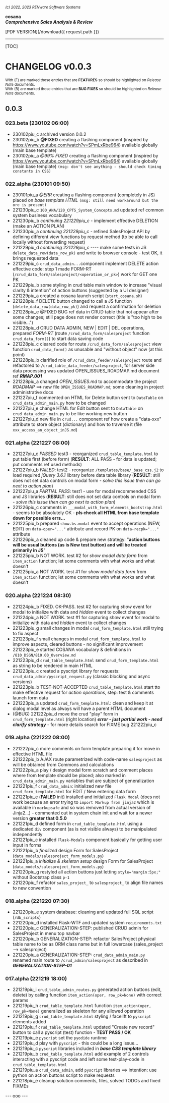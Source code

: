 <small>*(c) 2022, 2023 RENware Software Systems*</small>

**cosana**    
***Comprehensive Sales Analysis & Review***

[PDF VERSION](/download{{ request.path }})

***

[TOC]

# CHANGELOG v0.0.3

<small>With (F) are marked those entries that are **FEATURES** so should be highlighted on *Release Note* documents.</small>    
<small>With (B) are marked those entries that are **BUG FIXES** so should be highlighted on *Release Note* documents.</small>


## 0.0.3

### 023.beta (230102 06:00)

* 230102piu_c archived version 0.0.2
* 230102piu_b **@FIXED** creating a flashing component (inspired by https://www.youtube.com/watch?v=SPmLxRbe964) available globally (main base template)
* 230102piu_a *@99% FIXED* creating a flashing component (inspired by https://www.youtube.com/watch?v=SPmLxRbe964) available globally (main base template) `(msg: don't see anything - should check timing constants in CSS)`

### 022.alpha (230101 09:50)

* 230101piu_a *@ERR* creating a flashing component (completely in JS) placed on *base template HTML* `(msg: still need workaround but the ore is present)`
* 221230piu_c `100_ANA/120_CPTS_System_Concepts.md` updated ref common system business vocabulary
* 221230piu_b *continuing 221229piu_c* - implement effective DELETION (make an ACTION PLAN)
* 221230piu_a *continuing 221229piu_c* - refined SalesProject API by defining different view functions by request method (to be able to call locally without forwarding request)
* 221229piu_d *continuing 221229piu_c* ---- make some tests in JS `delete_data_row(data_row_pk)` and write to browser console - test OK, it brings requested data
* 221229piu_c `crud_data_admin...`component implement DELETE action effective code: step 1 made FORM-RT (`/crud_data_form/salesproject/<operation_or_pk>`) work for GET one PK
* 221229piu_b some styling in crud table main window to increase "visual clarity & intention" of action buttons (suggested by a UI designer)
* 221229piu_a created a cosana launch script (`start_cosana.sh`)
* 221228piu_f DELETE button changed to call a JS function (`delete_data_row(data_row_pk)`) and request a confirmation for deletion
* 221228piu_e @FIXED BUG ref data in CRUD table that not appear after some changes; still page does not render correct (title is "too high to be visible...")
* 221228piu_d CRUD DATA ADMIN, NEW | EDIT | DEL operations, prepared *FORM-RT* (route `/crud_data_form/salesproject` function `crud_data_form()`) to start data saving code
* 221228piu_c cleared code for route `/crud_data_form/salesproject` view function `crud_data_form()` as unusable and "without object" now (at this point)
* 221228piu_b clarified role of `/crud_data_feeder/salesproject` route and refactored to `/crud_table_data_feeder/salesproject`,  for server side data processing was updated OPEN_ISSUES_ROADMAP.md document ref ***RMAP.001***
* 221228piu_a changed *OPEN_ISSUES.md* to accommodate the project *ROADMAP* ==> new file `OPEN_ISSUES_ROADMAP.md`; some cleaning in project administrative docs
* 221227piu_f commented on HTML for Delete button sent to `DataTable` on `crud_data_admin_main.py` how to be changed
* 221227piu_e change HTML for Edit button sent to `DataTable` on `crud_data_admin_main.py` to be like working new button
* 221227piu_d new file in `crud...` component ref how create a "data-xxx" attribute to store object (dictionary) and how to traverse it (file `xxx_access_an_object_inJS.md`)

### 021.alpha (221227 08:00)

* 221227piu_c *PASSED* test3 - reorganized `crud_table_template.html` to put table first (before form) (**RESULT**: ALL PASS - for data is updated; put comments ref used methods)
* 221227piu_b *FAILED*: test2 - reorganize `/templates/base/_base_css.j2` to load required *jQuery 3.6.1* library before data table library (**RESULT**: still does not set data controls on modal form - *solve this issue then can go next to action plan*)
* 221227piu_a *PARTIAL PASS*: test1 - use for modal recommended CSS and JS libraries (**RESULT**: still does not set data controls on modal form - *solve this issue then can go next to action plan*)
* 221226piu_c comments in `___modal_with_form_elements_bootstrap.html` - seems to be absolutely OK - **pls check all HTML from base template down for possible errs...**
* 221225piu_b prepared `show.bs.modal` event to accept operations (NEW, EDIT) on `data-oper="..."` attribute and record PK on `data-recpk="..."` attribute
* 221226piu_a cleaned up code & prepare new strategy: "**action buttons will be usual buttons (as is New test button) and will be treated primarily in JS**"
* 221225piu_b NOT WORK. test #2 for *show modal data form* from `item_action` function; let some comments with what works and what doesn't
* 221225piu_a NOT WORK. test #1 for *show modal data form* from `item_action` function; let some comments with what works and what doesn't

### 020.alpha (221224 08:30)

* 221224piu_b FIXED. OK-PASS. test #2 for capturing *show* event for modal to initialize with data and *hidden* event to collect changes
* 221224piu_a NOT WORK. test #1 for capturing *show* event for modal to initialize with data and *hidden* event to collect changes
* 221223piu_g small changes in modal `crud_form_template.html` still trying to fix aspect
* 221223piu_f small changes in modal `crud_form_template.html` to improve aspects, cleared buttons - no significant improvement
* 221223piu_e started COSANA vocabulary & definitions in `/810_DSGN/810.00_Overview.md`
* 221223piu_d `crud_table_template.html` send `crud_form_template.html` as string to be rendered in main HTML
* 221223piu_c created a pyscript library for requests: `crud_data_admin/pyscript_request.py` (classic blocking and async versions)
* 221223piu_b TEST-NOT-ACCEPTED `crud_table_template.html` start tto make effective request for *action operations*, step: test & comments launch form data
* 221223piu_a updated `crud_form_template.html`: clean and keep it at dialog modal level as always will have a parent HTML document
* (@BUG) 221222piu_d move the crud "play" form in `crud_form_template.html` (right location)
    ***error - just partial work - need clarify strategy*** - for more details search for FIXME bug 221222piu_c

### 019.alpha (221222 08:00)

* 221222piu_c more comments on form template preparing it for move in effective HTML file
* 221222piu_b AJAX route parametrized with code-name `salesproject` as will be obtained from Commons and calculations
* 221222piu_a play / design modal form scratch and comment places where from template should be placed; also marked in `crud_data_admin_main.py` variables that are subject of generalization
* 221221piu_f `crud_data_admin`: initialized new file `crud_form_template.html` for EDIT / New entering data form
* 221221piu_e (**FAILED** init) installed and initialized `Flask Modal` (does not work because an error trying to `import Markup from jinja2` which is available in `markupsafe` and so was removed from actual version of Jinja2...) - commented out in system chain init and wait for a newer version **greater that 0.5.0**
* 221221piu_d defined form in `crud_table_template.html` using a dedicated `div` component (as is not visible always) to be manipulated independently
* 221221piu_c installed `Flask-Modals` component basically for getting user input in forms
* 221221piu_b *finalized* design Form for SalesProject (`data_models/salesproject_form_models.py`)
* 221221piu_a *initialize & skeleton setup* design Form for SalesProject (`data_models/salesproject_form_models.py`)
* 221220piu_g restyled all action buttons just letting `style="margin:5px;"` without Bootstrap class `p-1`
* 221220piu_f refactor `sales_project_` to `salesproject_` to align file names to new convention

### 018.alpha (221220 07:30)

* 221220piu_e system database: cleaning and updated full SQL script (`/db_scripts`)
* 221220piu_d installed Flask-WTF and updated system `requirements.txt`
* 221220piu_c GENERALIZATION-STEP: published CRUD admin for SalesProject in menu top navbar
* 221220piu_b GENERALIZATION-STEP: refactor SalesProject physical table name to be as ORM class name but in full lowercase (sales_project --> salesproject)
* 221220piu_a GENERALIZATION-STEP: `crud_data_admin_main.py` renamed main route to `/crud_admin/salesproject` as described in ***GENERALIZATION-STEP-01***

### 017.alpha (221219 18:00)

* 221219piu_i `crud_table_admin_routes.py` generated action buttons (edit, delete) by calling function `item_action(oper, row_pk=None)` with correct params
* 221219piu_h `crud_table_template.html` function `item_action(oper, row_pk=None)` generalized as skeleton for any allowed operation
* 221219piu_g `crud_table_template.html` styling / facelift to `pyscript` elements added
* 221219piu_f `crud_table_template.html` updated "Create new record" button to call a pyscript (test) function - **TEST PASS / OK**
* 221219piu_e `pyscript` set the `pyodide` runtime
* 221219piu_d play with `pyscript` - this could be a long issue...
* 221219piu_c `pyscript` libraries included in ***base CSS template library***
* 221219piu_b `crud_table_template.html` add example of 2 controls interacting with a pyscript code and left some test-play-code in `crud_table_template.html`
* 221219piu_a `crud_data_admin`, add `pyscript` libraries ==> intention: use python on action buttons script to make requests
* 221218piu_e cleanup solution comments, files, solved TODOs and fixed FIXMEs






--- ooo ---
